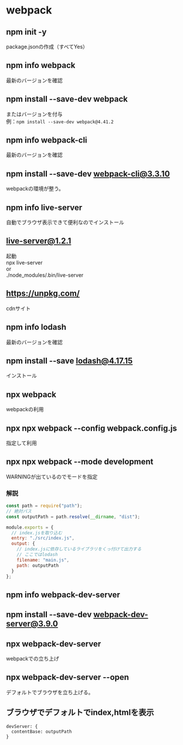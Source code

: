 # webpack

## npm init -y

package.jsonの作成（すべてYes）

## npm info webpack

最新のバージョンを確認

## npm install --save-dev webpack

またはバージョンを付与  
例：`npm install --save-dev webpack@4.41.2`

## npm info webpack-cli

最新のバージョンを確認

## npm install --save-dev webpack-cli@3.3.10

webpackの環境が整う。

## npm info live-server

自動でブラウザ表示できて便利なのでインストール

## live-server@1.2.1

起動  
npx live-server  
or  
./node_modules/.bin/live-server


## https://unpkg.com/

cdnサイト

## npm info lodash

最新のバージョンを確認

## npm install --save lodash@4.17.15

インストール

## npx webpack

webpackの利用

## npx npx webpack --config webpack.config.js

指定して利用

## npx npx webpack --mode development

WARNINGが出ているのでモードを指定

### 解説

```webpack.config.js
const path = require("path");
// 絶対パス
const outputPath = path.resolve(__dirname, "dist");

module.exports = {
  // index.jsを取り込む
  entry: "./src/index.js",
  output: {
    // index.jsに依存しているライブラリをくっ付けて出力する
    // ここではlodash
    filename: "main.js",
    path: outputPath
  }
};
```

## npm info webpack-dev-server

## npm install --save-dev webpack-dev-server@3.9.0

## npx webpack-dev-server

webpackでの立ち上げ

## npx webpack-dev-server --open

デフォルトでブラウザを立ち上げる。

## ブラウザでデフォルトでindex,htmlを表示

```
devServer: {
  contentBase: outputPath
}
```